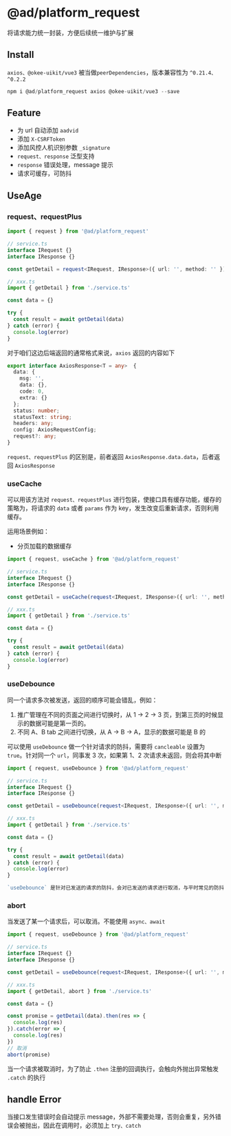 # @ad/platform_request
将请求能力统一封装，方便后续统一维护与扩展
## Install
`axios、@okee-uikit/vue3` 被当做`peerDependencies`，版本兼容性为 `^0.21.4、^0.2.2`
```javascript
npm i @ad/platform_request axios @okee-uikit/vue3 --save
```
## Feature
- 为 url 自动添加 `aadvid`
- 添加 `X-CSRFToken`
- 添加风控人机识别参数 `_signature`
- `request、response` 泛型支持
- `response` 错误处理，message 提示
- 请求可缓存，可防抖
## UseAge
### request、requestPlus
```typescript
import { request } from '@ad/platform_request'

// service.ts
interface IRequest {}
interface IResponse {}

const getDetail = request<IRequest, IResponse>({ url: '', method: '' })

// xxx.ts
import { getDetail } from './service.ts'

const data = {}

try {
  const result = await getDetail(data)
} catch (error) {
  console.log(error)
}

```

对于咱们这边后端返回的通常格式来说，`axios` 返回的内容如下
```typescript
export interface AxiosResponse<T = any>  {
  data: {
    msg: '',
    data: {},
    code: 0,
    extra: {}
  };
  status: number;
  statusText: string;
  headers: any;
  config: AxiosRequestConfig;
  request?: any;
}
```
`request、requestPlus` 的区别是，前者返回 `AxiosResponse.data.data`，后者返回 `AxiosResponse`
### useCache
可以用该方法对 `request、requestPlus` 进行包装，使接口具有缓存功能，缓存的策略为，将请求的 `data` 或者 `params` 作为 key，发生改变后重新请求，否则利用缓存。

运用场景例如：
- 分页加载的数据缓存

```typescript
import { request, useCache } from '@ad/platform_request'

// service.ts
interface IRequest {}
interface IResponse {}

const getDetail = useCache(request<IRequest, IResponse>({ url: '', method: '' }))

// xxx.ts
import { getDetail } from './service.ts'

const data = {}

try {
  const result = await getDetail(data)
} catch (error) {
  console.log(error)
}

```
### useDebounce
同一个请求多次被发送，返回的顺序可能会错乱，例如：
1. 推广管理在不同的页面之间进行切换时，从 1 -> 2 -> 3 页，到第三页的时候显示的数据可能是第一页的。
2. 不同 A、B tab 之间进行切换，从 A -> B -> A，显示的数据可能是 B 的

可以使用 `useDebounce` 做一个针对请求的防抖，需要将 `cancleable` 设置为 `true`。针对同一个 `url`，同事发 3 次，如果第 1、2 次请求未返回，则会将其中断

```typescript
import { request, useDebounce } from '@ad/platform_request'

// service.ts
interface IRequest {}
interface IResponse {}

const getDetail = useDebounce(request<IRequest, IResponse>({ url: '', method: '', cancleable: true }))

// xxx.ts
import { getDetail } from './service.ts'

const data = {}

try {
  const result = await getDetail(data)
} catch (error) {
  console.log(error)
}

`useDebounce` 是针对已发送的请求的防抖，会对已发送的请求进行取消，与平时常见的防抖不一样

```
### abort
当发送了某一个请求后，可以取消。不能使用 `async、await`
```typescript
import { request, useDebounce } from '@ad/platform_request'

// service.ts
interface IRequest {}
interface IResponse {}

const getDetail = useDebounce(request<IRequest, IResponse>({ url: '', method: '', cancleable: true }))

// xxx.ts
import { getDetail, abort } from './service.ts'

const data = {}

const promise = getDetail(data).then(res => {
  console.log(res)
}).catch(error => {
  console.log(res)
})
// 取消
abort(promise)
```
当一个请求被取消时，为了防止 `.then` 注册的回调执行，会触向外抛出异常触发 `.catch` 的执行
## handle Error
当接口发生错误时会自动提示 message，外部不需要处理，否则会重复，另外错误会被抛出，因此在调用时，必须加上 `try、catch`